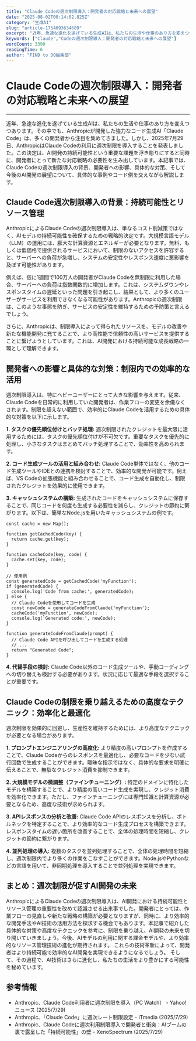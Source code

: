 ```yaml
---
title: "Claude Codeの週次制限導入：開発者の対応戦略と未来への展望"
date: "2025-08-02T00:14:02.825Z"
category: "生成AI"
slug: "article-1754093634689"
excerpt: "近年、急速な進化を遂げている生成AIは、私たちの生活や仕事のあり方を変えつつあります。その中でも、Anthropicが開発した強力なコード生成AI「Claude Code」は、多くの開発者から注目を集めてきました。しかし、2025年7月29日、AnthropicはClaude Codeの利用に週次制..."
keywords: ["Claude","Codeの週次制限導入：開発者の対応戦略と未来への展望"]
wordCount: 3390
readingTime: 6
author: "FIND to DO編集部"
---
```


# Claude Codeの週次制限導入：開発者の対応戦略と未来への展望

---

近年、急速な進化を遂げている生成AIは、私たちの生活や仕事のあり方を変えつつあります。その中でも、Anthropicが開発した強力なコード生成AI「Claude Code」は、多くの開発者から注目を集めてきました。しかし、2025年7月29日、AnthropicはClaude Codeの利用に週次制限を導入することを発表しました。この決定は、AI開発の持続可能性という重要な課題を浮き彫りにすると同時に、開発者にとって新たな対応戦略の必要性を生み出しています。本記事では、Claude Codeの週次制限導入の背景、開発者への影響、具体的な対策、そして今後のAI開発の展望について、具体的な事例やコード例を交えながら解説します。


## Claude Code週次制限導入の背景：持続可能性とリソース管理

AnthropicによるClaude Codeの週次制限導入は、単なるコスト削減策ではなく、AIモデルの持続可能性を確保するための戦略的決定です。大規模言語モデル（LLM）の運用には、膨大な計算資源とエネルギーが必要となります。無料、もしくは低価格で提供されるサービスにおいて、制限のないアクセスを許容すると、サーバーへの負荷が急増し、システムの安定性やレスポンス速度に悪影響を及ぼす可能性があります。

例えば、仮に1週間で100万人の開発者がClaude Codeを無制限に利用した場合、サーバーへの負荷は指数関数的に増加します。これは、システムダウンやレスポンスタイムの遅延といった問題を引き起こし、結果として、より多くのユーザーがサービスを利用できなくなる可能性があります。Anthropicの週次制限は、このような事態を防ぎ、サービスの安定性を維持するための予防策と言えるでしょう。

さらに、Anthropicは、制限導入によって得られたリソースを、モデルの改善や新たな機能開発に充てることで、より高性能で信頼性の高いサービスを提供することに繋げようとしています。これは、AI開発における持続可能な成長戦略の一環として理解できます。


## 開発者への影響と具体的な対策：制限内での効率的な活用

週次制限導入は、特にヘビーユーザーにとって大きな影響を与えます。従来、Claude Codeを日常的に利用していた開発者は、作業フローの変更を余儀なくされます。制限を超えない範囲で、効率的にClaude Codeを活用するための具体的な対策を以下に示します。

**1. タスクの優先順位付けとバッチ処理:**  週次制限されたクレジットを最大限に活用するためには、タスクの優先順位付けが不可欠です。重要なタスクを優先的に処理し、小さなタスクはまとめてバッチ処理することで、効率性を高められます。

**2.  コード生成ツールの活用と組み合わせ:**  Claude Code単体ではなく、他のコード生成ツールやIDEとの連携を検討することで、効率的な開発が可能です。例えば、VS Codeの拡張機能と組み合わせることで、コード生成を自動化し、制限されたクレジットを効果的に使用できます。

**3.  キャッシュシステムの構築:**  生成されたコードをキャッシュシステムに保存することで、同じコードを何度も生成する必要性を減らし、クレジットの節約に繋がります。以下は、簡単なNode.jsを用いたキャッシュシステムの例です。

```
const cache = new Map();

function getCachedCode(key) {
  return cache.get(key);
}

function cacheCode(key, code) {
  cache.set(key, code);
}

// 使用例
const generatedCode = getCachedCode('myFunction');
if (generatedCode) {
  console.log('Code from cache:', generatedCode);
} else {
  // Claude Codeを使用してコードを生成
  const newCode = generateCodeFromClaude('myFunction');
  cacheCode('myFunction', newCode);
  console.log('Generated code:', newCode);
}

function generateCodeFromClaude(prompt) {
  // Claude Code APIを呼び出してコードを生成する処理
  // ...
  return "Generated Code";
}
```


**4.  代替手段の検討:**  Claude Code以外のコード生成ツールや、手動コーディングへの切り替えも検討する必要があります。状況に応じて最適な手段を選択することが重要です。


##  Claude Codeの制限を乗り越えるための高度なテクニック：効率化と最適化

週次制限を効果的に回避し、生産性を維持するためには、より高度なテクニックが必要となる場合があります。

**1. プロンプトエンジニアリングの高度化:**  より精度の高いプロンプトを作成することで、Claude Codeからのレスポンスを最適化し、必要なコードを少ない試行回数で生成することができます。曖昧な指示ではなく、具体的な要求を明確に伝えることで、無駄なクレジット消費を抑制できます。

**2.  大規模モデルの微調整（ファインチューニング）:**  特定のドメインに特化したモデルを構築することで、より精度の高いコード生成を実現し、クレジット消費を効率化できます。ただし、ファインチューニングには専門知識と計算資源が必要となるため、高度な技術が求められます。

**3.  APIレスポンスの分析と改善:**  Claude Code APIのレスポンスを分析し、ボトルネックを特定することで、より効率的なコード生成プロセスを構築できます。レスポンスタイムの遅い箇所を改善することで、全体の処理時間を短縮し、クレジットの節約に繋がります。

**4.  並列処理の導入:**  複数のタスクを並列処理することで、全体の処理時間を短縮し、週次制限内でより多くの作業をこなすことができます。Node.jsやPythonなどの言語を用いて、非同期処理を導入することで並列処理を実現できます。


## まとめ：週次制限が促すAI開発の未来

AnthropicによるClaude Codeの週次制限導入は、AI開発における持続可能性とリソース管理の重要性を改めて認識させる出来事でした。開発者にとっては、作業フローの見直しや新たな戦略の構築が必要となりますが、同時に、より効率的な開発手法やAI技術の活用方法を探求する機会でもあります。本記事で紹介した具体的な対策や高度なテクニックを参考に、制限を乗り越え、AI開発の未来を切り開いていきましょう。今後、AIモデルの利用に関する課金モデルや、より効率的なリソース管理技術の進化が期待されます。  これらの技術革新によって、開発者はより持続可能で効率的なAI開発を実現できるようになるでしょう。  そして、その過程で、AI技術はさらに進化し、私たちの生活をより豊かにする可能性を秘めています。


## 参考情報

- Anthropic、Claude Code利用者に週次制限を導入（PC Watch） - Yahoo!ニュース (2025/7/29)
- Anthropic、「Claude Code」に週次レート制限設定 - ITmedia (2025/7/29)
- Anthropic、Claude Codeに週次利用制限導入で開発者と衝突：AIブームの裏で露呈した「持続可能性」の壁 - XenoSpectrum (2025/7/29)

